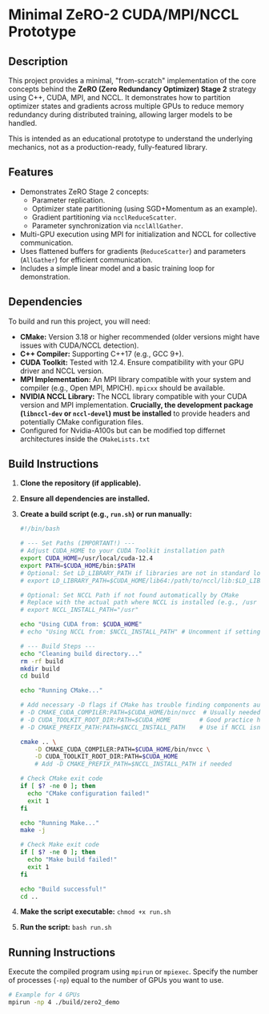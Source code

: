 # Minimal ZeRO-2 CUDA/MPI/NCCL Prototype

## Description

This project provides a minimal, "from-scratch" implementation of the core concepts behind the **ZeRO (Zero Redundancy Optimizer) Stage 2** strategy using C++, CUDA, MPI, and NCCL. It demonstrates how to partition optimizer states and gradients across multiple GPUs to reduce memory redundancy during distributed training, allowing larger models to be handled.

This is intended as an educational prototype to understand the underlying mechanics, not as a production-ready, fully-featured library.

## Features

* Demonstrates ZeRO Stage 2 concepts:
    * Parameter replication.
    * Optimizer state partitioning (using SGD+Momentum as an example).
    * Gradient partitioning via `ncclReduceScatter`.
    * Parameter synchronization via `ncclAllGather`.
* Multi-GPU execution using MPI for initialization and NCCL for collective communication.
* Uses flattened buffers for gradients (`ReduceScatter`) and parameters (`AllGather`) for efficient communication.
* Includes a simple linear model and a basic training loop for demonstration.

## Dependencies

To build and run this project, you will need:

* **CMake:** Version 3.18 or higher recommended (older versions might have issues with CUDA/NCCL detection).
* **C++ Compiler:** Supporting C++17 (e.g., GCC 9+).
* **CUDA Toolkit:** Tested with 12.4. Ensure compatibility with your GPU driver and NCCL version.
* **MPI Implementation:** An MPI library compatible with your system and compiler (e.g., Open MPI, MPICH). `mpicxx` should be available.
* **NVIDIA NCCL Library:** The NCCL library compatible with your CUDA version and MPI implementation. **Crucially, the development package (`libnccl-dev` or `nccl-devel`) must be installed** to provide headers and potentially CMake configuration files.
* Configured for Nvidia-A100s but can be modified top differnet architectures inside the `CMakeLists.txt`

## Build Instructions

1.  **Clone the repository (if applicable).**
2.  **Ensure all dependencies are installed.**
3.  **Create a build script (e.g., `run.sh`) or run manually:**

    ```bash
    #!/bin/bash

    # --- Set Paths (IMPORTANT!) ---
    # Adjust CUDA_HOME to your CUDA Toolkit installation path
    export CUDA_HOME=/usr/local/cuda-12.4
    export PATH=$CUDA_HOME/bin:$PATH
    # Optional: Set LD_LIBRARY_PATH if libraries are not in standard locations
    # export LD_LIBRARY_PATH=$CUDA_HOME/lib64:/path/to/nccl/lib:$LD_LIBRARY_PATH

    # Optional: Set NCCL Path if not found automatically by CMake
    # Replace with the actual path where NCCL is installed (e.g., /usr or /usr/local/nccl-xyz)
    # export NCCL_INSTALL_PATH="/usr"

    echo "Using CUDA from: $CUDA_HOME"
    # echo "Using NCCL from: $NCCL_INSTALL_PATH" # Uncomment if setting NCCL path

    # --- Build Steps ---
    echo "Cleaning build directory..."
    rm -rf build
    mkdir build
    cd build

    echo "Running CMake..."

    # Add necessary -D flags if CMake has trouble finding components automatically
    # -D CMAKE_CUDA_COMPILER:PATH=$CUDA_HOME/bin/nvcc  # Usually needed if multiple CUDA versions exist
    # -D CUDA_TOOLKIT_ROOT_DIR:PATH=$CUDA_HOME        # Good practice hint
    # -D CMAKE_PREFIX_PATH:PATH=$NCCL_INSTALL_PATH    # Use if NCCL isn't found automatically

    cmake .. \
        -D CMAKE_CUDA_COMPILER:PATH=$CUDA_HOME/bin/nvcc \
        -D CUDA_TOOLKIT_ROOT_DIR:PATH=$CUDA_HOME
        # Add -D CMAKE_PREFIX_PATH=$NCCL_INSTALL_PATH if needed

    # Check CMake exit code
    if [ $? -ne 0 ]; then
      echo "CMake configuration failed!"
      exit 1
    fi

    echo "Running Make..."
    make -j

    # Check Make exit code
    if [ $? -ne 0 ]; then
      echo "Make build failed!"
      exit 1
    fi

    echo "Build successful!"
    cd ..
    ```
4.  **Make the script executable:** `chmod +x run.sh`
5.  **Run the script:** `bash run.sh`

## Running Instructions

Execute the compiled program using `mpirun` or `mpiexec`. Specify the number of processes (`-np`) equal to the number of GPUs you want to use.

```bash
# Example for 4 GPUs
mpirun -np 4 ./build/zero2_demo
```